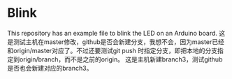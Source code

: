 
# Blink

This repository has an example file to blink the LED on an Arduino board.
这是测试主机在master修改，github是否会新建分支，我想不会，因为master已经和origin/master对应了。不过还要测试git push 时指定分支，即把本地的分支指定到origin/branch，而不是之前的origin。
这是主机新建branch3，测试github是否也会新建对应的branch3。

